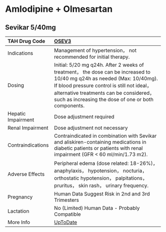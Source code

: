 # Amlodipine + Olmesartan

## Sevikar 5/40mg

| TAH Drug Code      | [OSEV3](https://www.tahsda.org.tw/drugs/hissearch.php?drug_code=OSEV3)                                                                                                                                                                                                    |
|:-------------------|:--------------------------------------------------------------------------------------------------------------------------------------------------------------------------------------------------------------------------------------------------------------------------|
| Indications        | Management of hypertension， not recommended for initial therapy.                                                                                                                                                                                                         |
| Dosing             | Initial: 5/20 mg q24h. After 2 weeks of treatment， the dose can be increased to 10/40 mg q24h as needed (Max: 10/40mg). If blood pressure control is still not ideal， alternative treatments can be considered， such as increasing the dose of one or both components. |
| Hepatic Impairment | Dose adjustment required                                                                                                                                                                                                                                                  |
| Renal Impairment   | Dose adjustment not necessary                                                                                                                                                                                                                                             |
| Contraindications  | Contraindicated in combination with Sevikar and aliskiren-containing medications in diabetic patients or patients with renal impairment (GFR < 60 ml/min/1.73 m2).                                                                                                        |
| Adverse Effects    | Peripheral edema (dose related: 18-26%)， anaphylaxis， hypotension， nocturia， orthostatic hypotension， palpitations， pruritus， skin rash， urinary frequency.                                                                                                       |
| Pregnancy          | Human Data Suggest Risk in 2nd and 3rd Trimesters                                                                                                                                                                                                                         |
| Lactation          | No (Limited) Human Data - Probably Compatible                                                                                                                                                                                                                             |
| More Info          | [UpToDate](https://www.uptodate.com/contents/amlodipine-and-olmesartan-drug-information)                                                                                                                                                                                  |

